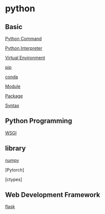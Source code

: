 # python

## Basic

[Python Command]()

[Python Interpreter]()

[Virtual Environment](python-virtual-environment.md)

[pip](python-pip.md)

[conda](python-conda.md)

[Module](python-module.md)

[Package](python-package.md)

[Syntax](python-syntax.md)

## Python Programming

[WSGI](python-wsgi.md)

## library

[numpy](python-numpy.md)

[Pytorch]

[ctypes]

## Web Development Framework


[flask](python-flask.md)

